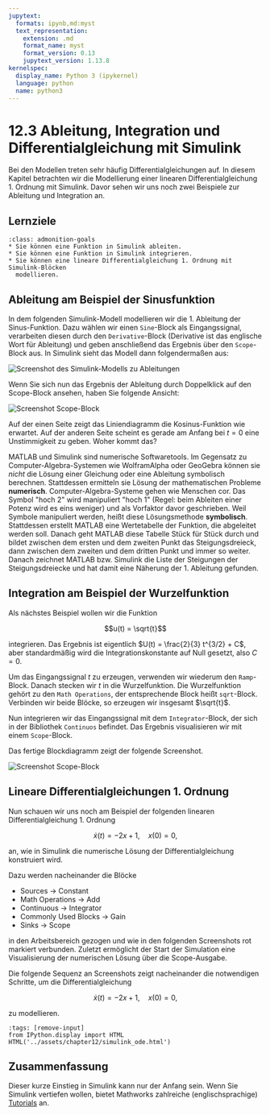 ```yaml
---
jupytext:
  formats: ipynb,md:myst
  text_representation:
    extension: .md
    format_name: myst
    format_version: 0.13
    jupytext_version: 1.13.8
kernelspec:
  display_name: Python 3 (ipykernel)
  language: python
  name: python3
---
```


# 12.3 Ableitung, Integration und Differentialgleichung mit Simulink

Bei den Modellen treten sehr häufig Differentialgleichungen auf. In diesem
Kapitel betrachten wir die Modellierung einer linearen Differentialgleichung 1.
Ordnung mit Simulink. Davor sehen wir uns noch zwei Beispiele zur Ableitung und
Integration an.

## Lernziele

```{admonition} Lernziele
:class: admonition-goals
* Sie können eine Funktion in Simulink ableiten.
* Sie können eine Funktion in Simulink integrieren.
* Sie können eine lineare Differentialgleichung 1. Ordnung mit Simulink-Blöcken
  modellieren.
```

## Ableitung am Beispiel der Sinusfunktion

In dem folgenden Simulink-Modell modellieren wir die 1. Ableitung der
Sinus-Funktion. Dazu wählen wir einen `Sine`-Block als Eingangssignal,
verarbeiten diesen durch den `Derivative`-Block (Derivative ist das englische
Wort für Ableitung) und geben anschließend das Ergebnis über den `Scope`-Block
aus. In Simulink sieht das Modell dann folgendermaßen aus:

![Screenshot des Simulink-Modells zu Ableitungen](pics/part10_derivative_project.png)

Wenn Sie sich nun das Ergebnis der Ableitung durch Doppelklick auf den
Scope-Block ansehen, haben Sie folgende Ansicht:

![Screenshot Scope-Block](pics/part10_derivative_scope.png)

Auf der einen Seite zeigt das Liniendiagramm die Kosinus-Funktion wie erwartet.
Auf der anderen Seite scheint es gerade am Anfang bei $t=0$ eine Unstimmigkeit
zu geben. Woher kommt das?

MATLAB und Simulink sind numerische Softwaretools. Im Gegensatz zu
Computer-Algebra-Systemen wie WolframAlpha oder GeoGebra können sie *nicht* die
Lösung einer Gleichung oder eine Ableitung symbolisch berechnen. Stattdessen
ermitteln sie Lösung der mathematischen Probleme **numerisch**.
Computer-Algebra-Systeme gehen wie Menschen cor. Das Symbol "hoch 2" wird
manipuliert "hoch 1" (Regel: beim Ableiten einer Potenz wird es eins weniger)
und als Vorfaktor davor geschrieben. Weil Symbole manipuliert werden, heißt
diese Lösungsmethode **symbolisch**. Stattdessen erstellt MATLAB eine
Wertetabelle der Funktion, die abgeleitet werden soll. Danach geht MATLAB diese
Tabelle Stück für Stück durch und bildet zwischen dem ersten und dem zweiten
Punkt das Steigungsdreieck, dann zwischen dem zweiten und dem dritten Punkt und
immer so weiter. Danach zeichnet MATLAB bzw. Simulink die Liste der Steigungen
der Steigungsdreiecke und hat damit eine Näherung der 1. Ableitung gefunden.

## Integration am Beispiel der Wurzelfunktion

Als nächstes Beispiel wollen wir die Funktion

$$u(t) = \sqrt{t}$$

integrieren. Das Ergebnis ist eigentlich $U(t) = \frac{2}{3} t^{3/2} + C$, aber
standardmäßig wird die Integrationskonstante auf Null gesetzt, also $C = 0$.

Um das Eingangssignal $t$ zu erzeugen, verwenden wir wiederum den `Ramp`-Block.
Danach stecken wir $t$ in die Wurzelfunktion. Die Wurzelfunktion gehört zu den
`Math Operations`, der entsprechende Block heißt `sqrt`-Block. Verbinden wir
beide Blöcke, so erzeugen wir insgesamt $\sqrt{t}$.

Nun integrieren wir das Eingangssignal mit dem `Integrator`-Block, der sich in
der Bibliothek `Continuos` befindet. Das Ergebnis visualisieren wir mit einem
`Scope`-Block.

Das fertige Blockdiagramm zeigt der folgende Screenshot.

![Screenshot Scope-Block](pics/simulink_integration.png)

## Lineare Differentialgleichungen 1. Ordnung

Nun schauen wir uns noch am Beispiel der folgenden linearen
Differentialgleichung 1. Ordnung

$$\dot{x}(t)=-2x+1, \quad x(0)=0,$$

an, wie in Simulink die numerische Lösung der Differentialgleichung konstruiert
wird.

Dazu werden nacheinander die Blöcke

* Sources $\rightarrow$ Constant
* Math Operations $\rightarrow$ Add
* Continuous $\rightarrow$ Integrator
* Commonly Used Blocks $\rightarrow$ Gain
* Sinks $\rightarrow$ Scope

in den Arbeitsbereich gezogen und wie in den folgenden Screenshots rot markiert
verbunden. Zuletzt ermöglicht der Start der Simulation eine Visualisierung der
numerischen Lösung über die Scope-Ausgabe.

Die folgende Sequenz an Screenshots zeigt nacheinander die notwendigen Schritte,
um die Differentialgleichung

$$\dot{x}(t)=-2x+1, \quad x(0)=0,$$

zu modellieren.

```{code-cell} ipython3
:tags: [remove-input]
from IPython.display import HTML
HTML('../assets/chapter12/simulink_ode.html')
```

## Zusammenfassung

Dieser kurze Einstieg in Simulink kann nur der Anfang sein. Wenn Sie Simulink
vertiefen wollen, bietet Mathworks zahlreiche (englischsprachige)
[Tutorials](https://de.mathworks.com/products/simulink.html) an.
